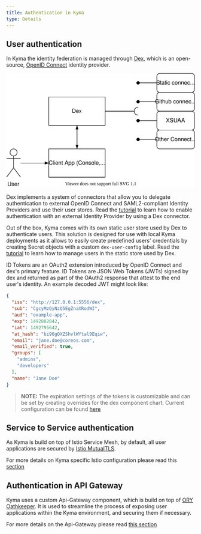 ```yaml
---
title: Authentication in Kyma
type: Details
---
```


## User authentication
In Kyma the identity federation is managed through [Dex](https://github.com/dexidp/dex), which is an open-source, [OpenID Connect](https://openid.net/connect/) identity provider.

![Dex diagram](./assets/dex.svg)

Dex implements a system of connectors that allow you to delegate authentication to external OpenID Connect and SAML2-compliant Identity Providers and use their user stores. Read the [tutorial](#tutorials-add-an-identity-provider-to-dex) to learn how to enable authentication with an external Identity Provider by using a Dex connector.

Out of the box, Kyma comes with its own static user store used by Dex to authenticate users. This solution is designed for use with local Kyma deployments as it allows to easily create predefined users' credentials by creating Secret objects with a custom `dex-user-config` label.
Read the [tutorial](#tutorials-manage-static-users-in-dex) to learn how to manage users in the static store used by Dex.

ID Tokens are an OAuth2 extension introduced by OpenID Connect and dex's primary feature. ID Tokens are JSON Web Tokens (JWTs) signed by dex and returned as part of the OAuth2 response that attest to the end user's identity. An example decoded JWT might look like:

```json
{
  "iss": "http://127.0.0.1:5556/dex",
  "sub": "CgcyMzQyNzQ5EgZnaXRodWI",
  "aud": "example-app",
  "exp": 1492882042,
  "iat": 1492795642,
  "at_hash": "bi96gOXZShvlWYtal9Eqiw",
  "email": "jane.doe@coreos.com",
  "email_verified": true,
  "groups": [
    "admins",
    "developers"
  ],
  "name": "Jane Doe"
}
```

>**NOTE:** The expiration settings of the tokens is customizable and can be set by creating overrides for the dex component chart. Current configuration can be found [here](https://github.com/kyma-project/kyma/blob/master/resources/dex/values.yaml)

## Service to Service authentication
As Kyma is build on top of Istio Service Mesh, by default, all user applications are secured by [Istio MutualTLS](https://istio.io/latest/docs/concepts/security/#mutual-tls-authentication). 

For more details on Kyma specific Istio configuration please read this [section](components/service-mesh/#details-istio-setup-in-kyma-kyma-specific-configuration)

## Authentication in API Gateway
Kyma uses a custom Api-Gateway component, which is build on top of [ORY Oathkeeper](https://www.ory.sh/oathkeeper/docs/). It is used to streamline the process of exposing user applications within the Kyma environment, and securing them if necessary. 

For more details on the Api-Gateway please read [this section](/components/api-gateway/#overview-overview)